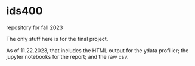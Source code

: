 # ids400
repository for fall 2023 

The only stuff here is for the final project.

As of 11.22.2023, that includes the HTML output for the ydata profilier; the jupyter notebooks for the report; and the raw csv.

